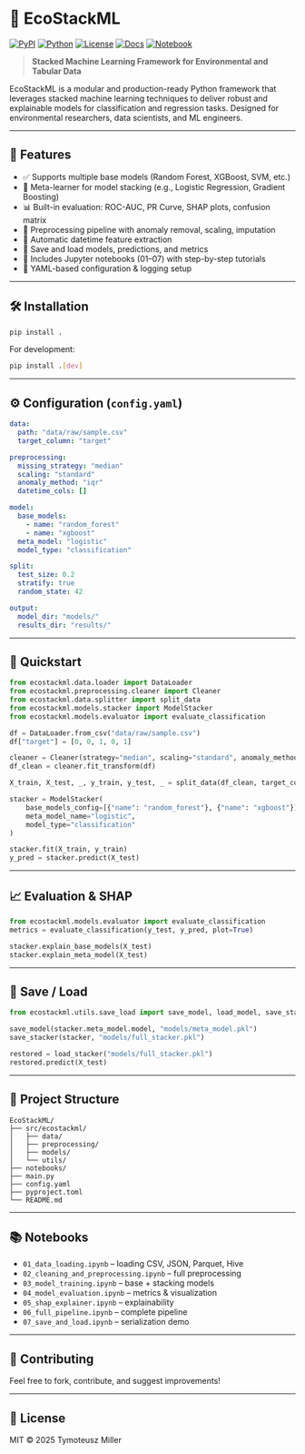# 🌿 EcoStackML


[![PyPI](https://img.shields.io/pypi/v/ecostackml?color=green)](https://pypi.org/project/ecostackml/)
[![Python](https://img.shields.io/badge/Python-3.8+-blue.svg)](https://www.python.org/)
[![License](https://img.shields.io/github/license/TyMill/EcoStackML)](https://github.com/TyMill/EcoStackML/LICENCE)
[![Docs](https://img.shields.io/badge/docs-MkDocs-blue)](https://tymill.github.io/EcoStackML/)
[![Notebook](https://img.shields.io/badge/Tutorial-Notebook-yellow)](https://github.com/TyMill/EcoStackML/tree/main/notebooks)


> **Stacked Machine Learning Framework for Environmental and Tabular Data**

EcoStackML is a modular and production-ready Python framework that leverages stacked machine learning techniques to deliver robust and explainable models for classification and regression tasks. Designed for environmental researchers, data scientists, and ML engineers.

---

## 🚀 Features

- ✅ Supports multiple base models (Random Forest, XGBoost, SVM, etc.)
- 🧠 Meta-learner for model stacking (e.g., Logistic Regression, Gradient Boosting)
- 📊 Built-in evaluation: ROC-AUC, PR Curve, SHAP plots, confusion matrix
- 🧽 Preprocessing pipeline with anomaly removal, scaling, imputation
- 📅 Automatic datetime feature extraction
- 💾 Save and load models, predictions, and metrics
- 📓 Includes Jupyter notebooks (01–07) with step-by-step tutorials
- 🔧 YAML-based configuration & logging setup

---

## 🛠 Installation

```bash
pip install .
```

For development:

```bash
pip install .[dev]
```

---

## ⚙️ Configuration (`config.yaml`)

```yaml
data:
  path: "data/raw/sample.csv"
  target_column: "target"

preprocessing:
  missing_strategy: "median"
  scaling: "standard"
  anomaly_method: "iqr"
  datetime_cols: []

model:
  base_models:
    - name: "random_forest"
    - name: "xgboost"
  meta_model: "logistic"
  model_type: "classification"

split:
  test_size: 0.2
  stratify: true
  random_state: 42

output:
  model_dir: "models/"
  results_dir: "results/"
```

---

## 🧪 Quickstart

```python
from ecostackml.data.loader import DataLoader
from ecostackml.preprocessing.cleaner import Cleaner
from ecostackml.data.splitter import split_data
from ecostackml.models.stacker import ModelStacker
from ecostackml.models.evaluator import evaluate_classification

df = DataLoader.from_csv("data/raw/sample.csv")
df["target"] = [0, 0, 1, 0, 1]

cleaner = Cleaner(strategy="median", scaling="standard", anomaly_method="iqr")
df_clean = cleaner.fit_transform(df)

X_train, X_test, _, y_train, y_test, _ = split_data(df_clean, target_column="target")

stacker = ModelStacker(
    base_models_config=[{"name": "random_forest"}, {"name": "xgboost"}],
    meta_model_name="logistic",
    model_type="classification"
)

stacker.fit(X_train, y_train)
y_pred = stacker.predict(X_test)
```

---

## 📈 Evaluation & SHAP

```python
from ecostackml.models.evaluator import evaluate_classification
metrics = evaluate_classification(y_test, y_pred, plot=True)

stacker.explain_base_models(X_test)
stacker.explain_meta_model(X_test)
```

---

## 💾 Save / Load

```python
from ecostackml.utils.save_load import save_model, load_model, save_stacker, load_stacker

save_model(stacker.meta_model.model, "models/meta_model.pkl")
save_stacker(stacker, "models/full_stacker.pkl")

restored = load_stacker("models/full_stacker.pkl")
restored.predict(X_test)
```

---

## 📁 Project Structure

```
EcoStackML/
├── src/ecostackml/
│   ├── data/
│   ├── preprocessing/
│   ├── models/
│   └── utils/
├── notebooks/
├── main.py
├── config.yaml
├── pyproject.toml
└── README.md
```

---

## 📚 Notebooks

- `01_data_loading.ipynb` – loading CSV, JSON, Parquet, Hive
- `02_cleaning_and_preprocessing.ipynb` – full preprocessing
- `03_model_training.ipynb` – base + stacking models
- `04_model_evaluation.ipynb` – metrics & visualization
- `05_shap_explainer.ipynb` – explainability
- `06_full_pipeline.ipynb` – complete pipeline
- `07_save_and_load.ipynb` – serialization demo

---

## 🤝 Contributing

Feel free to fork, contribute, and suggest improvements!

---

## 📜 License

MIT © 2025 Tymoteusz Miller
